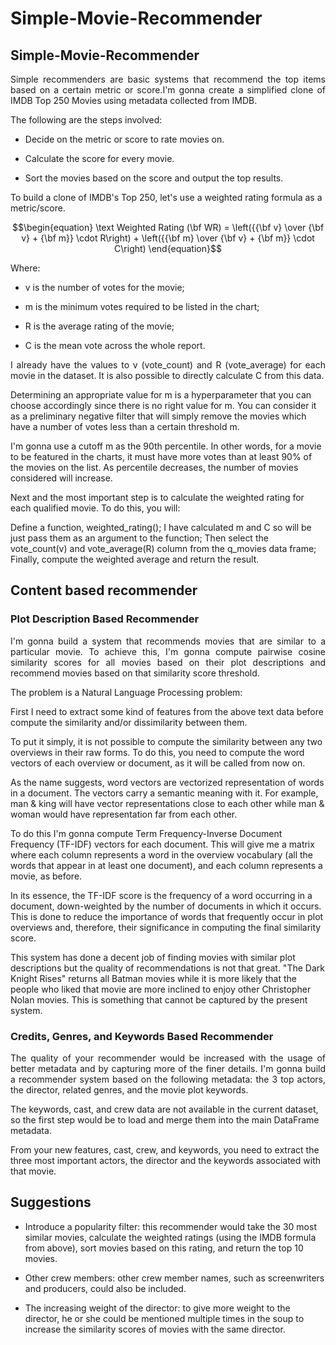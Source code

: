 # Simple-Movie-Recommender

## Simple-Movie-Recommender
<p align="justify">Simple recommenders are basic systems that recommend the top items based on a certain metric or score.I'm gonna create a simplified clone of IMDB Top 250 Movies using metadata collected from IMDB.</p>

The following are the steps involved:

* Decide on the metric or score to rate movies on.

* Calculate the score for every movie.

* Sort the movies based on the score and output the top results.

To build a clone of IMDB's Top 250, let's use a weighted rating formula as a metric/score.

$$\begin{equation} \text Weighted Rating (\bf WR) = \left({{\bf v} \over {\bf v} + {\bf m}} \cdot R\right) + \left({{\bf m} \over {\bf v} + {\bf m}} \cdot C\right) \end{equation}$$



Where:

* v is the number of votes for the movie;

* m is the minimum votes required to be listed in the chart;

* R is the average rating of the movie;

* C is the mean vote across the whole report.

<p align="justify">I already have the values to v (vote_count) and R (vote_average) for each movie in the dataset. It is also possible to directly calculate C from this data.

Determining an appropriate value for m is a hyperparameter that you can choose accordingly since there is no right value for m. You can consider it as a preliminary negative filter that will simply remove the movies which have a number of votes less than a certain threshold m.

I'm gonna use a cutoff m as the 90th percentile. In other words, for a movie to be featured in the charts, it must have more votes than at least 90% of the movies on the list. As percentile decreases, the number of movies considered will increase.</p>

Next and the most important step is to calculate the weighted rating for each qualified movie. To do this, you will:

Define a function, weighted_rating();
I have calculated m and C so will be just pass them as an argument to the function;
Then select the vote_count(v) and vote_average(R) column from the q_movies data frame;
Finally, compute the weighted average and return the result.

## Content based recommender

### Plot Description Based Recommender
<p align="justify">I'm gonna build a system that recommends movies that are similar to a particular movie. To achieve this, I'm gonna compute pairwise cosine similarity scores for all movies based on their plot descriptions and recommend movies based on that similarity score threshold.

The problem is a Natural Language Processing problem:

First I need to extract some kind of features from the above text data before compute the similarity and/or dissimilarity between them.

To put it simply, it is not possible to compute the similarity between any two overviews in their raw forms. To do this, you need to compute the word vectors of each overview or document, as it will be called from now on.

As the name suggests, word vectors are vectorized representation of words in a document. The vectors carry a semantic meaning with it. For example, man & king will have vector representations close to each other while man & woman would have representation far from each other.

To do this I'm gonna compute Term Frequency-Inverse Document Frequency (TF-IDF) vectors for each document. This will give me a matrix where each column represents a word in the overview vocabulary (all the words that appear in at least one document), and each column represents a movie, as before.

In its essence, the TF-IDF score is the frequency of a word occurring in a document, down-weighted by the number of documents in which it occurs. This is done to reduce the importance of words that frequently occur in plot overviews and, therefore, their significance in computing the final similarity score.

This system has done a decent job of finding movies with similar plot descriptions but the quality of recommendations is not that great. "The Dark Knight Rises" returns all Batman movies while it is more likely that the people who liked that movie are more inclined to enjoy other Christopher Nolan movies. This is something that cannot be captured by the present system.</p>

### Credits, Genres, and Keywords Based Recommender
<p align="justify">
The quality of your recommender would be increased with the usage of better metadata and by capturing more of the finer details. I'm gonna build a recommender system based on the following metadata: the 3 top actors, the director, related genres, and the movie plot keywords.

The keywords, cast, and crew data are not available in the current dataset, so the first step would be to load and merge them into the main DataFrame metadata.

From your new features, cast, crew, and keywords, you need to extract the three most important actors, the director and the keywords associated with that movie.</p>

## Suggestions

* Introduce a popularity filter: this recommender would take the 30 most similar movies, calculate the weighted ratings (using the IMDB formula from above), sort movies based on this rating, and return the top 10 movies.

* Other crew members: other crew member names, such as screenwriters and producers, could also be included.

* The increasing weight of the director: to give more weight to the director, he or she could be mentioned multiple times in the soup to increase the similarity scores of movies with the same director.
